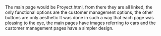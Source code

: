 The main page would be Proyect.html, from there they are all linked, the only functional options are the customer management options, the other buttons are only aesthetic
It was done in such a way that each page was pleasing to the eye, the main pages have images referring to cars and the customer management pages have a simpler design.
